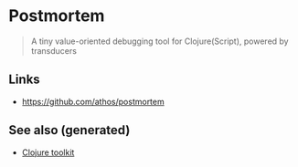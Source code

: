 # Postmortem

> A tiny value-oriented debugging tool for Clojure(Script), powered by
> transducers

## Links

  - <https://github.com/athos/postmortem>

## See also (generated)

  - [Clojure toolkit](./20200505124946-clj_toolkit.md)
